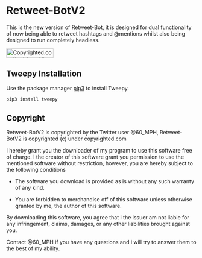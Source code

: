 # Retweet-BotV2
This is the new version of Retweet-Bot, it is designed for dual functionality of now being able to retweet hashtags and @mentions whilst also being designed to run completely headless.

<a class="copyrighted-badge" title="Copyrighted.com Registered &amp; Protected" target="_blank" href="https://www.copyrighted.com/work/2zEXnpxBAt43Lzzo"><img alt="Copyrighted.com Registered &amp; Protected" border="0" width="125" height="25" srcset="https://static.copyrighted.com/badges/125x25/03_2_2x.png 2x" src="https://static.copyrighted.com/badges/125x25/03_2.png" /></a><script src="https://static.copyrighted.com/badges/helper.js"></script>

## Tweepy Installation

Use the package manager [pip3](https://pypi.org/project/tweepy/) to install Tweepy.

```bash
pip3 install tweepy
```

## Copyright

Retweet-BotV2 is copyrighted by the Twitter user @60_MPH, Retweet-BotV2 is copyrighted (c) under copyrighted.com

I hereby grant you the downloader of my program to use this software free of charge. I the creator of this software grant you permission to use the mentioned software without restriction, however, you are hereby subject to the following conditions

- The software you download is provided as is without any such warranty of any kind. 

- You are forbidden to merchandise off of this software unless otherwise granted by me, the author of this software.

By downloading this software, you agree that i the issuer am not liable for any infringement, claims, damages, or any other liabilities brought against you.

Contact @60_MPH if you have any questions and i will try to answer them to the best of my ability.

